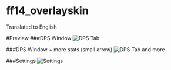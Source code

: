 # ff14_overlayskin
Translated to English

#Preview
###DPS Window
![DPS Tab](http://i.imgur.com/Nb6pyCO.jpg)

###DPS Window + more stats (small arrow)
![DPS Tab and more](http://i.imgur.com/13CGArF.jpg)

###Settings
![Settings](http://i.imgur.com/lTEVKNj.jpg)


